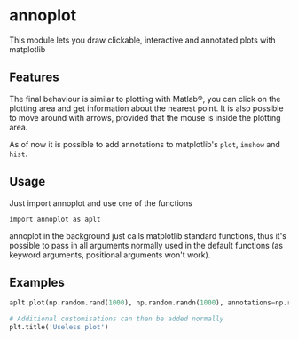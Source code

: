 # annoplot
This module lets you draw clickable, interactive and annotated plots with matplotlib

## Features
The final behaviour is similar to plotting with Matlab®, you can click on the plotting area and get information about the nearest point. It is also possible to move around with arrows, provided that the mouse is inside the plotting area.

As of now it is possible to add annotations to matplotlib's `plot`, `imshow` and `hist`.

## Usage

Just import annoplot and use one of the functions

`import annoplot as aplt`

annoplot in the background just calls matplotlib standard functions, thus it's possible to pass in all arguments normally used in the default functions (as keyword arguments, positional arguments won't work).

## Examples

```python
aplt.plot(np.random.rand(1000), np.random.randn(1000), annotations=np.repeat('Point inside a useless plot', 1000), fmt='*')

# Additional customisations can then be added normally
plt.title('Useless plot')
```
